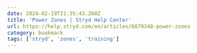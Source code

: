 ```yaml
---
date: 2024-02-19T21:35:43.260Z
title: 'Power Zones | Stryd Help Center'
url: https://help.stryd.com/en/articles/6879348-power-zones
category: bookmark
tags: ['stryd', 'zones', 'training']
---
```

